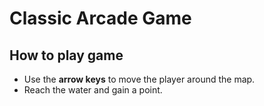 # Classic Arcade Game 
## How to play game

* Use the **arrow keys** to move the player around the map.
* Reach the water and gain a point.